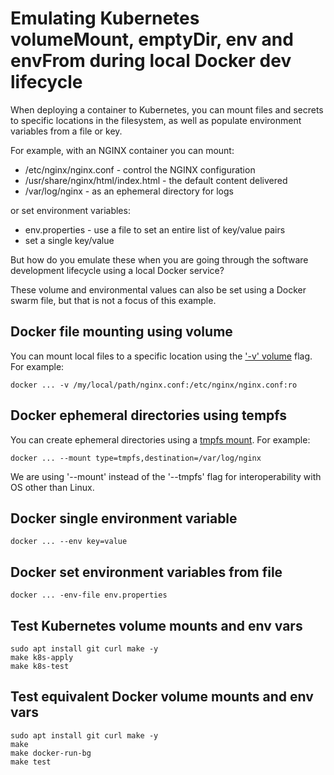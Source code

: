 # Emulating Kubernetes volumeMount, emptyDir, env and envFrom during local Docker dev lifecycle

When deploying a container to Kubernetes, you can mount files and secrets to specific locations in the filesystem, as well as populate environment variables from a file or key. 

For example, with an NGINX container you can mount:
* /etc/nginx/nginx.conf - control the NGINX configuration
* /usr/share/nginx/html/index.html - the default content delivered
* /var/log/nginx - as an ephemeral directory for logs

or set environment variables:
* env.properties - use a file to set an entire list of key/value pairs
* set a single key/value


But how do you emulate these when you are going through the software development lifecycle using a local Docker service?

These volume and environmental values can also be set using a Docker swarm file, but that is not a focus of this example.

## Docker file mounting using volume

You can mount local files to a specific location using the ['-v' volume](https://docs.docker.com/storage/volumes/) flag.  For example:

```
docker ... -v /my/local/path/nginx.conf:/etc/nginx/nginx.conf:ro
```

## Docker ephemeral directories using tempfs

You can create ephemeral directories using a [tmpfs mount](https://docs.docker.com/storage/tmpfs/). For example:

```
docker ... --mount type=tmpfs,destination=/var/log/nginx
```

We are using '--mount' instead of the '--tmpfs' flag for interoperability with OS other than Linux.

## Docker single environment variable

```
docker ... --env key=value
```

## Docker set environment variables from file

```
docker ... -env-file env.properties
```


## Test Kubernetes volume mounts and env vars

```
sudo apt install git curl make -y
make k8s-apply
make k8s-test
```

## Test equivalent Docker volume mounts and env vars

```
sudo apt install git curl make -y
make
make docker-run-bg
make test
```

